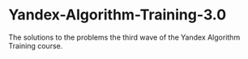 # Yandex-Algorithm-Training-3.0
The solutions to the problems the third wave of the Yandex Algorithm Training course.
